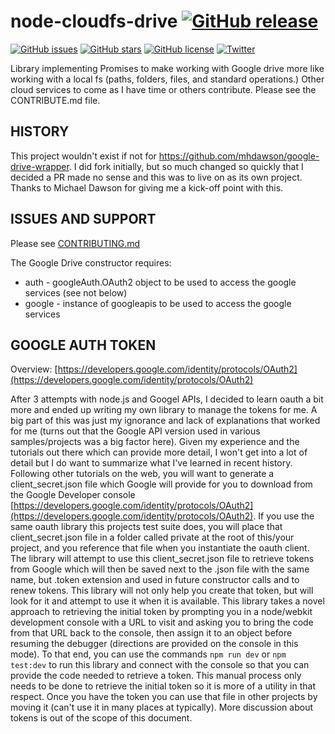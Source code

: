 # node-cloudfs-drive [![GitHub release](https://img.shields.io/github/release/qubyte/rubidium.svg)](https://github.com/rainabba/node-cloudfs-drive)
[![GitHub issues](https://img.shields.io/github/issues/rainabba/node-cloudfs-drive.svg)](https://github.com/rainabba/node-cloudfs-drive/issues) [![GitHub stars](https://img.shields.io/github/stars/rainabba/node-cloudfs-drive.svg)](https://github.com/rainabba/node-cloudfs-drive/stargazers) [![GitHub license](https://img.shields.io/github/license/rainabba/node-cloudfs-drive.svg)](https://github.com/rainabba/node-cloudfs-drive/blob/master/LICENSE.txt) [![Twitter](https://img.shields.io/twitter/url/https/github.com/rainabba/node-cloudfs-drive.svg?style=social)](https://twitter.com/intent/tweet?text=Wow:&url=https%3A%2F%2Fgithub.com%2Frainabba%2Fnode-cloudfs-drive)


Library implementing Promises to make working with Google drive more like working with a local fs (paths, folders, files, and standard operations.) Other cloud services to come as I have time or others contribute. Please see the CONTRIBUTE.md file.

## HISTORY
This project wouldn't exist if not for https://github.com/mhdawson/google-drive-wrapper. I did fork initially, but so much changed so quickly that I decided a PR made no sense and this was to live on as its own project. Thanks to Michael Dawson for giving me a kick-off point with this.

## ISSUES AND SUPPORT
Please see [CONTRIBUTING.md](https://github.com/rainabba/node-cloudfs-drive/blob/master/CONTRIBUTING.md)

The Google Drive constructor requires:
* auth - googleAuth.OAuth2 object to be used to access the google services (see not below)
* google - instance of googleapis to be used to access the google services


## GOOGLE AUTH TOKEN
Overview: [https://developers.google.com/identity/protocols/OAuth2](https://developers.google.com/identity/protocols/OAuth2)

After 3 attempts with node.js and Googel APIs, I decided to learn oauth a bit more and ended up writing my own library to manage the tokens for me. A big part of this was just my ignorance and lack of explanations that worked for me (turns out that the Google API version used in various samples/projects was a big factor here). Given my experience and the tutorials out there which can provide more detail, I won't get into a lot of detail but I do want to summarize what I've learned in recent history. Following other tutorials on the web, you will want to generate a client_secret.json file which Google will provide for you to download from the Google Developer console [https://developers.google.com/identity/protocols/OAuth2](https://developers.google.com/identity/protocols/OAuth2). If you use the same oauth library this projects test suite does, you will place that client_secret.json file in a folder called private at the root of this/your project, and you reference that file when you instantiate the oauth client. The library will attempt to use this client_secret.json file to retrieve tokens from Google which will then be saved next to the .json file with the same name, but .token extension and used in future constructor calls and to renew tokens. This library will not only help you create that token, but will look for it and attempt to use it when it is available. This library takes a novel approach to retrieving the initial token by prompting you in a node/webkit development console with a URL to visit and asking you to bring the code from that URL back to the console, then assign it to an object before resuming the debugger (directions are provided on the console in this mode). To that end, you can use the commands `npm run dev` or `npm test:dev` to run this library and connect with the console so that you can provide the code needed to retrieve a token. This manual process only needs to be done to retrieve the initial token so it is more of a utility in that respect. Once you have the token you can use that file in other projects by moving it (can't use it in many places at typically). More discussion about tokens is out of the scope of this document.